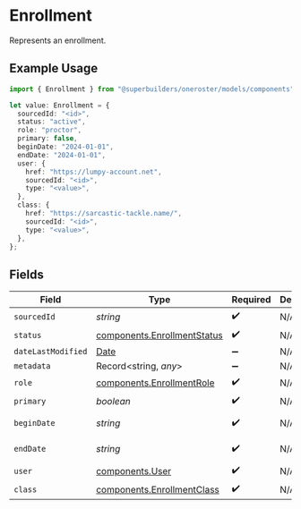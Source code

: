 # Enrollment

Represents an enrollment.

## Example Usage

```typescript
import { Enrollment } from "@superbuilders/oneroster/models/components";

let value: Enrollment = {
  sourcedId: "<id>",
  status: "active",
  role: "proctor",
  primary: false,
  beginDate: "2024-01-01",
  endDate: "2024-01-01",
  user: {
    href: "https://lumpy-account.net",
    sourcedId: "<id>",
    type: "<value>",
  },
  class: {
    href: "https://sarcastic-tackle.name/",
    sourcedId: "<id>",
    type: "<value>",
  },
};
```

## Fields

| Field                                                                                         | Type                                                                                          | Required                                                                                      | Description                                                                                   | Example                                                                                       |
| --------------------------------------------------------------------------------------------- | --------------------------------------------------------------------------------------------- | --------------------------------------------------------------------------------------------- | --------------------------------------------------------------------------------------------- | --------------------------------------------------------------------------------------------- |
| `sourcedId`                                                                                   | *string*                                                                                      | :heavy_check_mark:                                                                            | N/A                                                                                           |                                                                                               |
| `status`                                                                                      | [components.EnrollmentStatus](../../models/components/enrollmentstatus.md)                    | :heavy_check_mark:                                                                            | N/A                                                                                           |                                                                                               |
| `dateLastModified`                                                                            | [Date](https://developer.mozilla.org/en-US/docs/Web/JavaScript/Reference/Global_Objects/Date) | :heavy_minus_sign:                                                                            | N/A                                                                                           |                                                                                               |
| `metadata`                                                                                    | Record<string, *any*>                                                                         | :heavy_minus_sign:                                                                            | N/A                                                                                           |                                                                                               |
| `role`                                                                                        | [components.EnrollmentRole](../../models/components/enrollmentrole.md)                        | :heavy_check_mark:                                                                            | N/A                                                                                           |                                                                                               |
| `primary`                                                                                     | *boolean*                                                                                     | :heavy_check_mark:                                                                            | N/A                                                                                           |                                                                                               |
| `beginDate`                                                                                   | *string*                                                                                      | :heavy_check_mark:                                                                            | N/A                                                                                           | 2024-01-01                                                                                    |
| `endDate`                                                                                     | *string*                                                                                      | :heavy_check_mark:                                                                            | N/A                                                                                           | 2024-01-01                                                                                    |
| `user`                                                                                        | [components.User](../../models/components/user.md)                                            | :heavy_check_mark:                                                                            | N/A                                                                                           |                                                                                               |
| `class`                                                                                       | [components.EnrollmentClass](../../models/components/enrollmentclass.md)                      | :heavy_check_mark:                                                                            | N/A                                                                                           |                                                                                               |